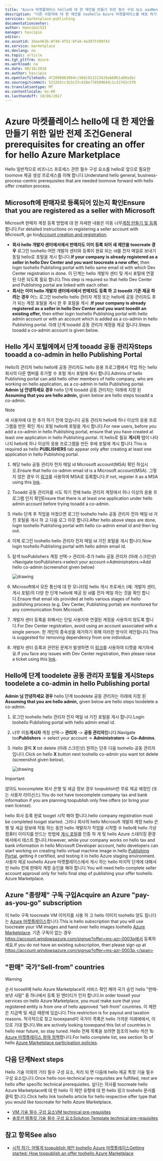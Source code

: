 ```yaml
---
title: "Azure 마켓플레이스 hello에 대 한 제안을 만들기 위한 필수 구성 요소 aaaNon technical | Microsoft Docs"
description: "다른 사용자에 대 한 제안을 toohello Azure 마켓플레이스를 배포 하기 위한 hello 요구 사항을 이해 toopurchase 합니다."
services: marketplace-publishing
documentationcenter: 
author: HannibalSII
manager: hascipio
editor: 
ms.assetid: 3dae463b-8f48-4f52-8fa8-4e3975f09f43
ms.service: marketplace
ms.devlang: na
ms.topic: article
ms.tgt_pltfrm: Azure
ms.workload: na
ms.date: 08/18/2016
ms.author: hascipio
ms.openlocfilehash: 472096863084cc58dc921313419ab60b1a08a3bc
ms.sourcegitcommit: 523283cc1b3c37c428e77850964dc1c33742c5f0
ms.translationtype: MT
ms.contentlocale: ko-KR
ms.lasthandoff: 10/06/2017
---
```

# <a name="general-prerequisites-for-creating-an-offer-for-hello-azure-marketplace"></a><span data-ttu-id="8821c-103">Azure 마켓플레이스 hello에 대 한 제안을 만들기 위한 일반 전제 조건</span><span class="sxs-lookup"><span data-stu-id="8821c-103">General prerequisites for creating an offer for hello Azure Marketplace</span></span>
<span data-ttu-id="8821c-104">Hello 일반적으로 비즈니스 프로세스 관련 필수 구성 요소를 hello로 앞으로 필요한 toomove 제공 생성 프로세스를 이해 합니다.</span><span class="sxs-lookup"><span data-stu-id="8821c-104">Understand hello general, business-process-centric prerequisites that are needed toomove forward with hello offer creation process.</span></span>

## <a name="ensure-that-you-are-registered-as-a-seller-with-microsoft"></a><span data-ttu-id="8821c-105">Microsoft에 판매자로 등록되어 있는지 확인</span><span class="sxs-lookup"><span data-stu-id="8821c-105">Ensure that you are registered as a seller with Microsoft</span></span>
<span data-ttu-id="8821c-106">Microsoft 판매자 계정 등록 방법에 대 한 자세한 내용은 이동 너무[계정 만들기 및 등록](marketplace-publishing-accounts-creation-registration.md)합니다.</span><span class="sxs-lookup"><span data-stu-id="8821c-106">For detailed instructions on registering a seller account with Microsoft, go too[Account creation and registration](marketplace-publishing-accounts-creation-registration.md).</span></span>

* <span data-ttu-id="8821c-107">**회사 hello 개발자 센터에서에서 판매자도 이미 등록 되어 새 제안을 toocreate 경우** 로그인 toohello 어떤 개발자 센터와 등록이 완료 되는 id를 전자 메일로 보내기 동일 hello로 포털을 게시 합니다.</span><span class="sxs-lookup"><span data-stu-id="8821c-107">**If your company is already registered as a seller in hello Dev Center and you want toocreate a new offer,** then login toohello Publishing portal with hello same email id with which Dev Center registration is done.</span></span> <span data-ttu-id="8821c-108">이 단계는 hello 개발자 센터 및 게시 포털에 연결 된 다른 되도록 필요 합니다.</span><span class="sxs-lookup"><span data-stu-id="8821c-108">This step is required so that hello Dev Center and Publishing portal are linked with each other.</span></span>
* <span data-ttu-id="8821c-109">**회사는 이미 hello 개발자 센터에서에서 판매자도 등록 하 고 tooedit 기존 제공 하려는 경우** 어느 로그인 toohello hello 관리자 계정 또는 hello에 공동 관리자도 추가 되는 계정 포털을 게시 한 후 포털을 게시 .</span><span class="sxs-lookup"><span data-stu-id="8821c-109">**If your company is already registered as a seller in hello Dev Center and you want tooedit an existing offer,** then either login toohello Publishing portal with hello admin account or with an account which is added as a co-admin in hello Publishing portal.</span></span> <span data-ttu-id="8821c-110">아래 단계 tooadd 공동 관리자 계정을 제공 됩니다.</span><span class="sxs-lookup"><span data-stu-id="8821c-110">Steps tooadd a co-admin account is given below.</span></span>

## <a name="steps-tooadd-a-co-admin-in-hello-publishing-portal"></a><span data-ttu-id="8821c-111">Hello 게시 포털에에서 단계 tooadd 공동 관리자</span><span class="sxs-lookup"><span data-stu-id="8821c-111">Steps tooadd a co-admin in hello Publishing Portal</span></span>
<span data-ttu-id="8821c-112">Hello의 관리자 hello hello에 공동 관리자도 hello 응용 프로그램에서 작업 하는 hello 회사의 다른 멤버를 추가할 수 포털 게시 포털에 게시 합니다.</span><span class="sxs-lookup"><span data-stu-id="8821c-112">Admins of hello Publishing portal can add hello other members of hello company, who are working on hello application, as a co-admin in hello Publishing portal.</span></span> <span data-ttu-id="8821c-113">**Admin 님 안녕하세요 경우** hello 단계 tooadd 공동 관리자는 아래에 지정 된</span><span class="sxs-lookup"><span data-stu-id="8821c-113">**Assuming that you are hello admin,** given below are hello steps tooadd a co-admin.</span></span>

> [!NOTE]
> <span data-ttu-id="8821c-114">새 사용자에 대 한 추가 하기 전에 있습니다 공동 관리자 hello에 하나 이상의 응용 프로그램을 만든 확인 게시 포털 hello에 포털을 게시 합니다.</span><span class="sxs-lookup"><span data-stu-id="8821c-114">For new users, before you add a co-admin in hello Publishing portal, ensure that you have created at least one application in hello Publishing portal.</span></span> <span data-ttu-id="8821c-115">이 hello로 필요 **게시자** 탭이 나타나지 hello에 하나 이상의 응용 프로그램을 만든 후에 포털에 게시 합니다.</span><span class="sxs-lookup"><span data-stu-id="8821c-115">This is required as hello **PUBLISHERS** tab appear only after creating at least one application in hello Publishing portal.</span></span>
> 
> 

1. <span data-ttu-id="8821c-116">해당 hello 공동 관리자 전자 메일 id Microsoft account(MSA) 확인 하십시오.</span><span class="sxs-lookup"><span data-stu-id="8821c-116">Ensure that hello co-admin email id is a Microsoft account(MSA).</span></span> <span data-ttu-id="8821c-117">그렇지 않은 경우 이 [링크](https://signup.live.com/signup?uaid=0089f09ccae94043a0f07c2aaf928831&lic=1)를 사용하여 MSA로 등록합니다.</span><span class="sxs-lookup"><span data-stu-id="8821c-117">If not, register it as a MSA using this [link](https://signup.live.com/signup?uaid=0089f09ccae94043a0f07c2aaf928831&lic=1).</span></span>
2. <span data-ttu-id="8821c-118">Tooadd 공동 관리자를 시도 하기 전에 hello 관리자 계정에서 하나 이상의 응용 프로그램 인지 확인</span><span class="sxs-lookup"><span data-stu-id="8821c-118">Ensure that there is at least one application under hello admin account before trying tooadd a co-admin.</span></span>
3. <span data-ttu-id="8821c-119">Hello 단계 후 작업을 마쳤으면 로그인 toohello hello 공동 관리자 전자 메일 id 가진 포털을 게시 하 고 다음 로그 아웃 합니다.</span><span class="sxs-lookup"><span data-stu-id="8821c-119">After hello above steps are done, login toohello Publishing portal with hello co-admin email id and then log out.</span></span>
4. <span data-ttu-id="8821c-120">이제 로그인 toohello hello 관리자 전자 메일 id 가진 포털을 게시 합니다.</span><span class="sxs-lookup"><span data-stu-id="8821c-120">Now login toohello Publishing portal with hello admin email id.</span></span>
5. <span data-ttu-id="8821c-121">탐색 tooPublishers 계정 선택-> 관리자-추가 hello 공동 관리자 (아래 스크린샷) ></span><span class="sxs-lookup"><span data-stu-id="8821c-121">Navigate tooPublishers->select your account->Administrators->Add hello co-admin (screenshot given below)</span></span>
   
    ![drawing](media/marketplace-publishing-pre-requisites/imgAddAdmin_05.png)
6. <span data-ttu-id="8821c-123">Microsoft에서 모든 통신에 대 한 모니터링 hello 게시 프로세스 (예: 개발자 센터, 게시 포털)의 다양 한 단계 hello에 제공 된 id를 전자 메일 하는 것을 확인 합니다.</span><span class="sxs-lookup"><span data-stu-id="8821c-123">Ensure that email ids provided at hello various stages of hello publishing process (e.g. Dev Center, Publishing portal) are monitored for any communication from Microsoft.</span></span>
7. <span data-ttu-id="8821c-124">개발자 센터 등록을 위해서는 단일 사용자와 연결된 계정을 사용하지 않도록 합니다.</span><span class="sxs-lookup"><span data-stu-id="8821c-124">For Dev Center registration, avoid using an account associated with a single person.</span></span> <span data-ttu-id="8821c-125">한 개인의 종속성을 제거하기 위해 이러한 방식이 제안됩니다.</span><span class="sxs-lookup"><span data-stu-id="8821c-125">This is suggested for removing dependency from one individual.</span></span>
8. <span data-ttu-id="8821c-126">개발자 센터 등록과 관련된 문제가 발생하면 이 [링크](https://developer.microsoft.com/en-us/windows/support)를 사용하여 티켓을 제기하세요.</span><span class="sxs-lookup"><span data-stu-id="8821c-126">If you face any issues with Dev Center registration, then please raise a ticket using this [link](https://developer.microsoft.com/en-us/windows/support).</span></span>

## <a name="steps-toodelete-a-co-admin-in-hello-publishing-portal"></a><span data-ttu-id="8821c-127">Hello에 단계 toodelete 공동 관리자 포털을 게시</span><span class="sxs-lookup"><span data-stu-id="8821c-127">Steps toodelete a co-admin in hello Publishing portal</span></span>
<span data-ttu-id="8821c-128">**Admin 님 안녕하세요 경우** hello 단계 toodelete 공동 관리자는 아래에 지정 된</span><span class="sxs-lookup"><span data-stu-id="8821c-128">**Assuming that you are hello admin,** given below are hello steps toodelete a co-admin.</span></span>

1. <span data-ttu-id="8821c-129">로그인 toohello hello 관리자 전자 메일 id 가진 포털을 게시 합니다.</span><span class="sxs-lookup"><span data-stu-id="8821c-129">Login toohello Publishing portal with hello admin email id.</span></span>
2. <span data-ttu-id="8821c-130">너무 이동**게시자** 계정 선택-> **관리자** -> **공동 관리자**합니다.</span><span class="sxs-lookup"><span data-stu-id="8821c-130">Navigate too**Publishers** -> select your account -> **Administrators** -> **Co-Admins**.</span></span>
3. <span data-ttu-id="8821c-131">Hello 클릭 **X** tot delete (아래 스크린샷) 원하는 단추 다음 toohello 공동 관리자입니다.</span><span class="sxs-lookup"><span data-stu-id="8821c-131">Click on hello **X** button next toohello co-admin you want tot delete (screenshot given below).</span></span>
   
    ![drawing](media/marketplace-publishing-pre-requisites/imgDeleteAdmin_03.png)

> [!IMPORTANT]
> <span data-ttu-id="8821c-133">않아도 toocomplete 회사 은행 및 세금 정보 경우 toopublish만 무료 제공 예정인 (또는 사용자 라이선스).</span><span class="sxs-lookup"><span data-stu-id="8821c-133">You do not have toocomplete company tax and bank information if you are planning toopublish only free offers (or bring your own license).</span></span>
> 
> <span data-ttu-id="8821c-134">hello 회사 등록 완료 tooget 시작 해야 합니다.</span><span class="sxs-lookup"><span data-stu-id="8821c-134">hello company registration must be completed tooget started.</span></span> <span data-ttu-id="8821c-135">그러나 회사의 hello Microsoft 개발자 계정 hello 은행 및 세금 정보에 작동 하는 동안 hello 개발자가 작업을 시작할 수 hello에 hello 가상 컴퓨터 이미지를 만드는 방법에 [게시 포털](https://publish.windowsazure.com)를 인증 하 게 및 hello Azure 스테이징 환경에서에서 테스트 합니다.</span><span class="sxs-lookup"><span data-stu-id="8821c-135">However, while your company works on hello tax and bank information in hello Microsoft Developer account, hello developers can start working on creating hello virtual machine image in hello [Publishing Portal](https://publish.windowsazure.com), getting it certified, and testing it in hello Azure staging environment.</span></span> <span data-ttu-id="8821c-136">사용자 제공 toohello Azure 마켓플레이스에서 게시 하는 hello 마지막 단계에 대해서만 hello 전체 판매자 계정 승인을 해야 합니다.</span><span class="sxs-lookup"><span data-stu-id="8821c-136">You will need hello complete seller account approval only for hello final step of publishing your offer toohello Azure Marketplace.</span></span>
> 
> 

## <a name="acquire-an-azure-pay-as-you-go-subscription"></a><span data-ttu-id="8821c-137">Azure "종량제" 구독 구입</span><span class="sxs-lookup"><span data-stu-id="8821c-137">Acquire an Azure "pay-as-you-go" subscription</span></span>
<span data-ttu-id="8821c-138">이 hello 구독 toocreate VM 이미지를 사용 하 고 hello 이미지 toohello 양도 됩니다는 [Azure 마켓플레이스](https://azure.microsoft.com/marketplace/)합니다.</span><span class="sxs-lookup"><span data-stu-id="8821c-138">This is hello subscription that you will use toocreate your VM images and hand over hello images toohello [Azure Marketplace](https://azure.microsoft.com/marketplace/).</span></span> <span data-ttu-id="8821c-139">기존 구독이 없는 경우 https://account.windowsazure.com/signup?offer=ms-azr-0003p에서 등록하세요.</span><span class="sxs-lookup"><span data-stu-id="8821c-139">If you do not have an existing subscription, then please sign up at https://account.windowsazure.com/signup?offer=ms-azr-0003p.</span></span>

## <a name="sell-from-countries"></a><span data-ttu-id="8821c-140">"판매" 국가</span><span class="sxs-lookup"><span data-stu-id="8821c-140">"Sell-from" countries</span></span>
> [!WARNING]
> <span data-ttu-id="8821c-141">순서 toosell에 hello Azure Marketplace의 서비스 확인 해야 국가 승인 hello "판매-보낸 사람" 중 하나에서 등록 된 엔터티가 인지 합니다.</span><span class="sxs-lookup"><span data-stu-id="8821c-141">In order toosell your services on hello Azure Marketplace, you must make sure that your registered entity is from one of hello approved “sell-from” countries.</span></span> <span data-ttu-id="8821c-142">이 제한은 지급액 및 세금 때문에 있습니다.</span><span class="sxs-lookup"><span data-stu-id="8821c-142">This restriction is for payout and taxation reasons.</span></span> <span data-ttu-id="8821c-143">적극적으로 찾고 tooexpand이 국가이 목록은 hello 가까운 미래에에서, 이므로 기대 합니다.</span><span class="sxs-lookup"><span data-stu-id="8821c-143">We are actively looking tooexpand this list of countries in hello near future, so stay tuned.</span></span> <span data-ttu-id="8821c-144">Hello 전체 목록을 보려면 참조의 hello 섹션 1b [Azure 마켓플레이스 참여 정책](http://go.microsoft.com/fwlink/?LinkID=526833)합니다.</span><span class="sxs-lookup"><span data-stu-id="8821c-144">For hello complete list, see section 1b of hello [Azure Marketplace participation policies](http://go.microsoft.com/fwlink/?LinkID=526833).</span></span>
> 
> 

## <a name="next-steps"></a><span data-ttu-id="8821c-145">다음 단계</span><span class="sxs-lookup"><span data-stu-id="8821c-145">Next steps</span></span>
<span data-ttu-id="8821c-146">Hello 기술 이외의 기타 필수 구성 요소, 처리 되 면 다음에 hello 제공 특정 기술 필수 구성 요소입니다.</span><span class="sxs-lookup"><span data-stu-id="8821c-146">Once hello non-technical pre-requisites are fulfilled, next are hello offer specific technical prerequisites.</span></span> <span data-ttu-id="8821c-147">싶다는 의사를 toocreate hello Azure Marketplace에 대 한 hello 각 제안 유형에 대 한 hello 링크 toohello 문서를 클릭 합니다.</span><span class="sxs-lookup"><span data-stu-id="8821c-147">Click hello link toohello article for hello respective offer type that you would like toocreate for hello Azure Marketplace.</span></span>

* [<span data-ttu-id="8821c-148">VM 기술 필수 구성 요소</span><span class="sxs-lookup"><span data-stu-id="8821c-148">VM technical pre-requisites</span></span>](marketplace-publishing-vm-image-creation-prerequisites.md)
* [<span data-ttu-id="8821c-149">솔루션 템플릿 기술 필수 구성 요소</span><span class="sxs-lookup"><span data-stu-id="8821c-149">Solution Template technical pre-requisites</span></span>](marketplace-publishing-solution-template-creation-prerequisites.md)

## <a name="see-also"></a><span data-ttu-id="8821c-150">참고 항목</span><span class="sxs-lookup"><span data-stu-id="8821c-150">See also</span></span>
* [<span data-ttu-id="8821c-151">시작 하기: 어떻게 toopublish 제안 toohello Azure 마켓플레이스</span><span class="sxs-lookup"><span data-stu-id="8821c-151">Getting started: How toopublish an offer toohello Azure Marketplace</span></span>](marketplace-publishing-getting-started.md)

